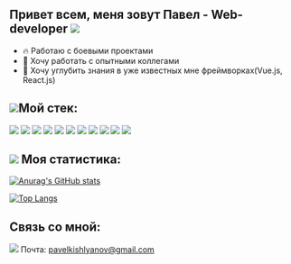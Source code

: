 ## Привет всем, меня зовут Павел - Web-developer <img src="https://img.icons8.com/emoji/30/000000/waving-hand-emoji.png"/>

- 🔥 Работаю с боевыми проектами
- 👀 Хочу работать с опытными коллегами
- 🌱 Хочу углубить знания в уже известных мне фреймворках(Vue.js, React.js)

## <img src="https://img.icons8.com/emoji/30/000000/hammer-and-wrench.png"/>Мой стек:

<img src="https://img.icons8.com/officel/48/000000/react.png"/> <img src="https://img.icons8.com/color/48/vue-js.png"/> <img src="https://img.icons8.com/fluency/48/javascript.png"/> <img src="https://img.icons8.com/color/48/html-5--v1.png"/> <img src="https://img.icons8.com/color/48/css3.png"/> <img src="https://img.icons8.com/color/48/000000/sass.png"/> <img src="https://cdn.icon-icons.com/icons2/1381/PNG/48/insomnia_94603.png"/> <img src="https://cdn.icon-icons.com/icons2/3053/PNG/48/postman_alt_macos_bigsur_icon_189814.png"/> <img src="https://img.icons8.com/color/48/000000/visual-studio-code-2019.png"/> <img src="https://cdn.icon-icons.com/icons2/3053/PNG/48/intellij_phpstorm_macos_bigsur_icon_190057.png"/> <img src="https://img.icons8.com/nolan/48/git.png"/>

## <img src="https://img.icons8.com/emoji/48/000000/trophy-emoji.png"/> Моя статистика:

[![Anurag's GitHub stats](https://github-readme-stats.vercel.app/api?username=PavelAxenov)](https://github.com/anuraghazra/github-readme-stats)

[![Top Langs](https://github-readme-stats.vercel.app/api/top-langs/?username=PavelAxenov&layout=compact)](https://github.com/anuraghazra/github-readme-stats)

## Связь со мной:

<img src="https://img.icons8.com/fluency/36/important-mail.png"/> Почта: pavelkishlyanov@gmail.com
